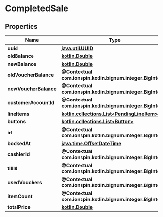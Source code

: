
# CompletedSale

## Properties
Name | Type | Description | Notes
------------ | ------------- | ------------- | -------------
**uuid** | [**java.util.UUID**](java.util.UUID.md) |  | 
**oldBalance** | [**kotlin.Double**](kotlin.Double.md) |  | 
**newBalance** | [**kotlin.Double**](kotlin.Double.md) |  | 
**oldVoucherBalance** | **@Contextual com.ionspin.kotlin.bignum.integer.BigInteger** |  | 
**newVoucherBalance** | **@Contextual com.ionspin.kotlin.bignum.integer.BigInteger** |  | 
**customerAccountId** | **@Contextual com.ionspin.kotlin.bignum.integer.BigInteger** |  | 
**lineItems** | [**kotlin.collections.List&lt;PendingLineItem&gt;**](PendingLineItem.md) |  | 
**buttons** | [**kotlin.collections.List&lt;Button&gt;**](Button.md) |  | 
**id** | **@Contextual com.ionspin.kotlin.bignum.integer.BigInteger** |  | 
**bookedAt** | [**java.time.OffsetDateTime**](java.time.OffsetDateTime.md) |  | 
**cashierId** | **@Contextual com.ionspin.kotlin.bignum.integer.BigInteger** |  | 
**tillId** | **@Contextual com.ionspin.kotlin.bignum.integer.BigInteger** |  | 
**usedVouchers** | **@Contextual com.ionspin.kotlin.bignum.integer.BigInteger** |  |  [readonly]
**itemCount** | **@Contextual com.ionspin.kotlin.bignum.integer.BigInteger** |  |  [readonly]
**totalPrice** | [**kotlin.Double**](kotlin.Double.md) |  |  [readonly]



